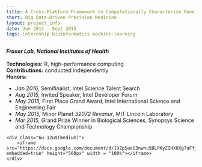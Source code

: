 ```yaml
---
title: A Cross-Platform Framework to Computationally Characterize Gene Presence and Function
short: Big Data-Driven Precision Medicine
layout: project_info
date: Jun 2014 - Sept 2015
tags: internship bioinformatics machine-learning
---
```


<div class="row 200%">
	<div class="6u 12u$(medium)">
		<div class="box">
			<b><i>Fraser Lab, National Institutes of Health</i></b>
			<br><br>
			<strong>Technologies:</strong> R, high-performance computing
			<br>
			<strong>Contributions:</strong> conducted independently
			<br>
			<strong>Honors:</strong>
			<ul>
				<li><i>Jan 2016, </i>Semifinalist, Intel Science Talent Search</li>
				<li><i>Aug 2015, </i>Invited Speaker, Intel Developer Forum</li>
				<li><i>May 2015, </i>First Place Grand Award, Intel International Science and Engineering Fair</li>
				<li><i>May 2015, </i>Minor Planet <i>32072 Revanur</i>, MIT Lincoln Laboratory</li>
				<li><i>Mar 2015, </i>Grand Prize Winner in Biological Sciences, Synopsys Science and Technology Championship</li>
			</ul>
		</div>
	</div>


	<div class="6u 12u$(medium)">
		<iframe src="https://docs.google.com/document/d/19ZpSueO3nwnu5BLPKyZIHX8Xg7aFYjWJEgmrANRagNg/pub?embedded=true" height="500px" width = "100%"></iframe>
	</div>
</div>
